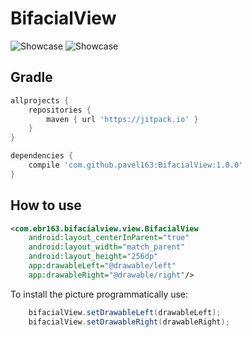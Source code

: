 # BifacialView
![Showcase](https://github.com/pavel163/BifacialView/blob/master/media/bifacialview1.gif)
![Showcase](https://github.com/pavel163/BifacialView/blob/master/media/bifacialview2.gif)

## Gradle

```gradle
allprojects {
    repositories {
        maven { url 'https://jitpack.io' }
    }
}
```

```gradle
dependencies {
    compile 'com.github.pavel163:BifacialView:1.0.0'
}
```

## How to use
```xml
<com.ebr163.bifacialview.view.BifacialView
    android:layout_centerInParent="true"
    android:layout_width="match_parent"
    android:layout_height="256dp"
    app:drawableLeft="@drawable/left"
    app:drawableRight="@drawable/right"/>
```

To install the picture programmatically use:
```java
    bifacialView.setDrawableLeft(drawableLeft);
    bifacialView.setDrawableRight(drawableRight);
```
